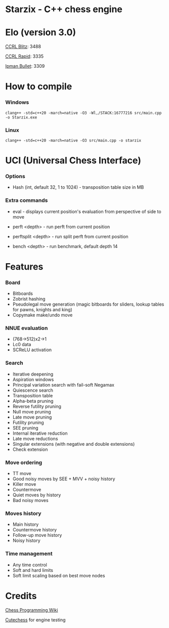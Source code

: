 # Starzix - C++ chess engine

# Elo (version 3.0)

[CCRL Blitz](https://computerchess.org.uk/ccrl/404/): 3488

[CCRL Rapid](https://computerchess.org.uk/ccrl/4040/): 3335

[Ipman Bullet](https://ipmanchess.yolasite.com/r9-7945hx.php): 3309

# How to compile

### Windows

```clang++ -std=c++20 -march=native -O3 -Wl,/STACK:16777216 src/main.cpp -o Starzix.exe```

### Linux

```clang++ -std=c++20 -march=native -O3 src/main.cpp -o starzix```

# UCI (Universal Chess Interface)

### Options

- Hash (int, default 32, 1 to 1024) - transposition table size in MB

### Extra commands

- eval - displays current position's evaluation from perspective of side to move

- perft \<depth\> - run perft from current position

- perftsplit \<depth\> - run split perft from current position

- bench \<depth\> - run benchmark, default depth 14

# Features

### Board
- Bitboards
- Zobrist hashing
- Pseudolegal move generation (magic bitboards for sliders, lookup tables for pawns, knights and king)
- Copymake make/undo move

### NNUE evaluation 
- (768->512)x2->1
- Lc0 data
- SCReLU activation

### Search
- Iterative deepening
- Aspiration windows
- Principal variation search with fail-soft Negamax
- Quiescence search
- Transposition table
- Alpha-beta pruning
- Reverse futility pruning
- Null move pruning
- Late move pruning
- Futility pruning
- SEE pruning
- Internal iterative reduction
- Late move reductions
- Singular extensions (with negative and double extensions)
- Check extension

### Move ordering
- TT move
- Good noisy moves by SEE + MVV + noisy history
- Killer move
- Countermove
- Quiet moves by history
- Bad noisy moves

### Moves history
- Main history
- Countermove history
- Follow-up move history
- Noisy history

### Time management
- Any time control
- Soft and hard limits
- Soft limit scaling based on best move nodes

# Credits

[Chess Programming Wiki](https://www.chessprogramming.org/)

[Cutechess](https://github.com/cutechess/cutechess) for engine testing

